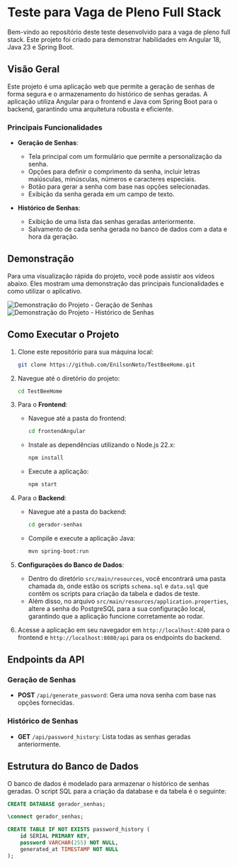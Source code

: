 # Teste para Vaga de Pleno Full Stack

Bem-vindo ao repositório deste teste desenvolvido para a vaga de pleno full stack. Este projeto foi criado para demonstrar habilidades em Angular 18, Java 23 e Spring Boot.

## Visão Geral

Este projeto é uma aplicação web que permite a geração de senhas de forma segura e o armazenamento do histórico de senhas geradas. A aplicação utiliza Angular para o frontend e Java com Spring Boot para o backend, garantindo uma arquitetura robusta e eficiente.

### Principais Funcionalidades

- **Geração de Senhas**: 
  - Tela principal com um formulário que permite a personalização da senha.
  - Opções para definir o comprimento da senha, incluir letras maiúsculas, minúsculas, números e caracteres especiais.
  - Botão para gerar a senha com base nas opções selecionadas.
  - Exibição da senha gerada em um campo de texto.

- **Histórico de Senhas**: 
  - Exibição de uma lista das senhas geradas anteriormente.
  - Salvamento de cada senha gerada no banco de dados com a data e hora da geração.

## Demonstração

Para uma visualização rápida do projeto, você pode assistir aos vídeos abaixo. Eles mostram uma demonstração das principais funcionalidades e como utilizar o aplicativo.

![Demonstração do Projeto - Geração de Senhas](frontendAngular/src/assets/computer.gif)
![Demonstração do Projeto - Histórico de Senhas](frontendAngular/src/assets/mobile.gif)

## Como Executar o Projeto

1. Clone este repositório para sua máquina local:
    ```bash
    git clone https://github.com/EnilsonNeto/TestBeeHome.git
    ```

2. Navegue até o diretório do projeto:
    ```bash
    cd TestBeeHome
    ```

3. Para o **Frontend**:
   - Navegue até a pasta do frontend:
     ```bash
     cd frontendAngular
     ```
   - Instale as dependências utilizando o Node.js 22.x:
     ```bash
     npm install
     ```
   - Execute a aplicação:
     ```bash
     npm start
     ```

4. Para o **Backend**:
   - Navegue até a pasta do backend:
     ```bash
     cd gerador-senhas
     ```
   - Compile e execute a aplicação Java:
     ```bash
     mvn spring-boot:run
     ```

5. **Configurações do Banco de Dados**:
   - Dentro do diretório `src/main/resources`, você encontrará uma pasta chamada `db`, onde estão os scripts `schema.sql` e `data.sql` que contêm os scripts para criação da tabela e dados de teste.
   - Além disso, no arquivo `src/main/resources/application.properties`, altere a senha do PostgreSQL para a sua configuração local, garantindo que a aplicação funcione corretamente ao rodar.

6. Acesse a aplicação em seu navegador em `http://localhost:4200` para o frontend e `http://localhost:8080/api` para os endpoints do backend.

## Endpoints da API

### Geração de Senhas

- **POST** `/api/generate_password`: Gera uma nova senha com base nas opções fornecidas.

### Histórico de Senhas

- **GET** `/api/password_history`: Lista todas as senhas geradas anteriormente.

## Estrutura do Banco de Dados

O banco de dados é modelado para armazenar o histórico de senhas geradas. O script SQL para a criação da database e da tabela é o seguinte:

```sql
CREATE DATABASE gerador_senhas;

\connect gerador_senhas;

CREATE TABLE IF NOT EXISTS password_history (
    id SERIAL PRIMARY KEY,
    password VARCHAR(255) NOT NULL,
    generated_at TIMESTAMP NOT NULL
);
